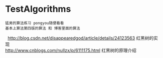 # TestAlgorithms
    猛男的算法练习 pongyou随便看看  
    基本上算法第四版的算法 和 博客里面的算法  
   http://blog.csdn.net/disappearedgod/article/details/24123563 红黑树的实现</br>
   http://www.cnblogs.com/nullzx/p/6111175.html 红黑树的原理介绍</br>
